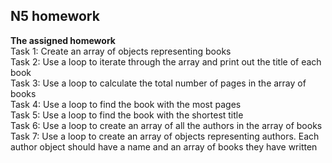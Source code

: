 ## N5 homework
**The assigned homework**<br>
Task 1: Create an array of objects representing books<br>
Task 2: Use a loop to iterate through the array and print out the title of each book <br>
Task 3: Use a loop to calculate the total number of pages in the array of books <br>
Task 4: Use a loop to find the book with the most pages <br>
Task 5: Use a loop to find the book with the shortest title <br>
Task 6: Use a loop to create an array of all the authors in the array of books<br>
Task 7: Use a loop to create an array of objects representing authors. Each author object should have a name and an array of books they have written
